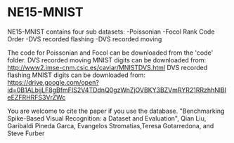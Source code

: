 # NE15-MNIST
NE15-MNIST contains four sub datasets:
-Poissonian
-Focol Rank Code Order
-DVS recorded flashing
-DVS recorded moving

The code for Poissonian and Focol can be downloaded from the 'code' folder.
DVS recorded moving MNIST digits can be downloaded from:
http://www2.imse-cnm.csic.es/caviar/MNISTDVS.html
DVS recorded flashing MNIST digits can be downloaded from:
https://drive.google.com/open?id=0B1ALbjjLF8gBfmFIS2V4TDdnQ0gzWnZjOVBKY3BZVmRYR21RRzhhNlBIeEZFRHRFS3VrZWc

You are welcome to cite the paper if you use the database.
"Benchmarking Spike-Based Visual Recognition: a Dataset and Evaluation", 
Qian Liu, Garibaldi Pineda Garca, Evangelos Stromatias,Teresa Gotarredona, and Steve Furber

